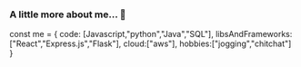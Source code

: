 ### A little more about me... 👋

const me = {
  code: [Javascript,"python","Java","SQL"],
  libsAndFrameworks:["React","Express.js","Flask"],
  cloud:["aws"],
  hobbies:["jogging","chitchat"]
}
